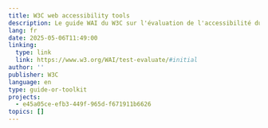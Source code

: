 ```yaml
---
title: W3C web accessibility tools
description: Le guide WAI du W3C sur l'évaluation de l'accessibilité du web recommande de commencer par des vérifications de base à l'aide de l'outil « Easy Checks » pour repérer les problèmes courants. Bien que les outils automatisés soient utiles, l'évaluation humaine est essentielle. Pour des évaluations complètes, utilisez la méthode WCAG-EM et les outils de reporting.
lang: fr
date: 2025-05-06T11:49:00
linking:
  type: link
  link: https://www.w3.org/WAI/test-evaluate/#initial
author: ''
publisher: W3C
language: en
type: guide-or-toolkit
projects:
  - e45a05ce-efb3-449f-965d-f671911b6626
topics: []
---
```



